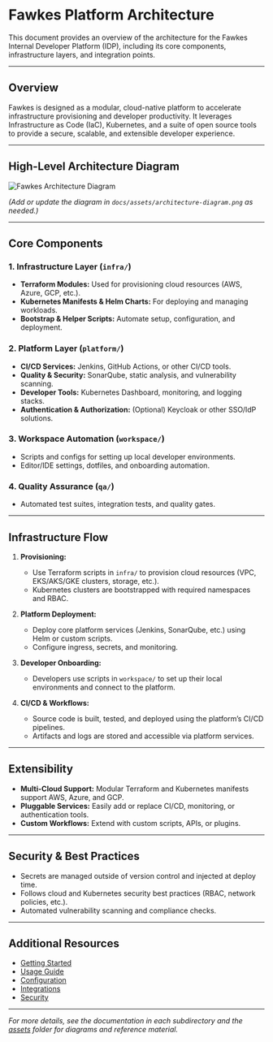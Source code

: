 # Fawkes Platform Architecture

This document provides an overview of the architecture for the Fawkes Internal Developer Platform (IDP), including its core components, infrastructure layers, and integration points.

---

## Overview

Fawkes is designed as a modular, cloud-native platform to accelerate infrastructure provisioning and developer productivity. It leverages Infrastructure as Code (IaC), Kubernetes, and a suite of open source tools to provide a secure, scalable, and extensible developer experience.

---

## High-Level Architecture Diagram

![Fawkes Architecture Diagram](assets/architecture-diagram.png)

*_(Add or update the diagram in `docs/assets/architecture-diagram.png` as needed.)_*

---

## Core Components

### 1. **Infrastructure Layer (`infra/`)**
- **Terraform Modules:** Used for provisioning cloud resources (AWS, Azure, GCP, etc.).
- **Kubernetes Manifests & Helm Charts:** For deploying and managing workloads.
- **Bootstrap & Helper Scripts:** Automate setup, configuration, and deployment.

### 2. **Platform Layer (`platform/`)**
- **CI/CD Services:** Jenkins, GitHub Actions, or other CI/CD tools.
- **Quality & Security:** SonarQube, static analysis, and vulnerability scanning.
- **Developer Tools:** Kubernetes Dashboard, monitoring, and logging stacks.
- **Authentication & Authorization:** (Optional) Keycloak or other SSO/IdP solutions.

### 3. **Workspace Automation (`workspace/`)**
- Scripts and configs for setting up local developer environments.
- Editor/IDE settings, dotfiles, and onboarding automation.

### 4. **Quality Assurance (`qa/`)**
- Automated test suites, integration tests, and quality gates.

---

## Infrastructure Flow

1. **Provisioning:**  
   - Use Terraform scripts in `infra/` to provision cloud resources (VPC, EKS/AKS/GKE clusters, storage, etc.).
   - Kubernetes clusters are bootstrapped with required namespaces and RBAC.

2. **Platform Deployment:**  
   - Deploy core platform services (Jenkins, SonarQube, etc.) using Helm or custom scripts.
   - Configure ingress, secrets, and monitoring.

3. **Developer Onboarding:**  
   - Developers use scripts in `workspace/` to set up their local environments and connect to the platform.

4. **CI/CD & Workflows:**  
   - Source code is built, tested, and deployed using the platform’s CI/CD pipelines.
   - Artifacts and logs are stored and accessible via platform services.

---

## Extensibility

- **Multi-Cloud Support:** Modular Terraform and Kubernetes manifests support AWS, Azure, and GCP.
- **Pluggable Services:** Easily add or replace CI/CD, monitoring, or authentication tools.
- **Custom Workflows:** Extend with custom scripts, APIs, or plugins.

---

## Security & Best Practices

- Secrets are managed outside of version control and injected at deploy time.
- Follows cloud and Kubernetes security best practices (RBAC, network policies, etc.).
- Automated vulnerability scanning and compliance checks.

---

## Additional Resources

- [Getting Started](getting-started.md)
- [Usage Guide](usage.md)
- [Configuration](configuration.md)
- [Integrations](integrations.md)
- [Security](security.md)

---

*For more details, see the documentation in each subdirectory and the [assets](assets/) folder for diagrams and reference material.*